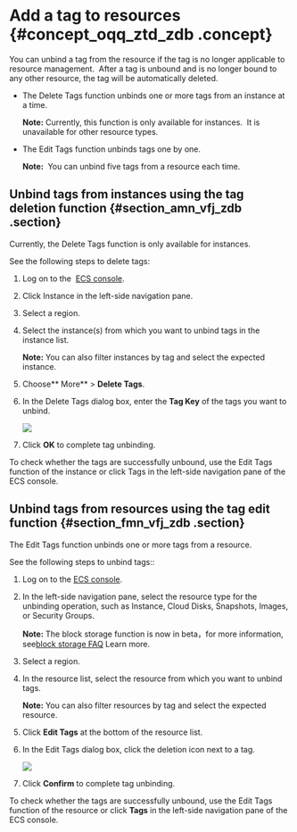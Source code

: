 # Add a tag to resources {#concept_oqq_ztd_zdb .concept}

You can unbind a tag from the resource if the tag is no longer applicable to resource management.  After a tag is unbound and is no longer bound to any other resource, the tag will be automatically deleted.

-   The Delete Tags function unbinds one or more tags from an instance at a time.

    **Note:** Currently, this function is only available for instances.  It is unavailable for other resource types.

-   The Edit Tags function unbinds tags one by one.

    **Note:**  You can unbind five tags from a resource each time.


## Unbind tags from instances using the tag deletion function {#section_amn_vfj_zdb .section}

Currently, the Delete Tags function is only available for instances.

See the following steps to delete tags:

1.  Log on to the  [ECS console](https://ecs.console.aliyun.com/?spm=a2c4g.11186623.2.9.FNEORG#/home).
2.  Click Instance in the left-side navigation pane.
3.  Select a region.
4.  Select the instance\(s\) from which you want to unbind tags in the instance list.

    **Note:** You can also filter instances by tag and select the expected instance.

5.  Choose** More** \> **Delete Tags**.
6.  In the Delete Tags dialog box, enter the **Tag Key** of the tags you want to unbind.

    ![](http://static-aliyun-doc.oss-cn-hangzhou.aliyuncs.com/assets/img/9743/4810_en-US.png)

7.  Click **OK** to complete tag unbinding.

To check whether the tags are successfully unbound, use the Edit Tags function of the instance or click Tags in the left-side navigation pane of the ECS console.

## Unbind tags from resources using the tag edit function {#section_fmn_vfj_zdb .section}

The Edit Tags function unbinds one or more tags from a resource.

See the following steps to unbind tags::

1.  Log on to the [ECS console](https://ecs.console.aliyun.com/?spm=a2c4g.11186623.2.9.FNEORG#/home).
2.  In the left-side navigation pane, select the resource type for the unbinding operation, such as Instance, Cloud Disks, Snapshots, Images, or Security Groups.

    **Note:** The block storage function is now in beta，for more information, see[block storage FAQ](https://help.aliyun.com/knowledge_detail/53820.html) Learn more.

3.  Select a region.
4.  In the resource list, select the resource from which you want to unbind tags.

    **Note:** You can also filter resources by tag and select the expected resource.

5.  Click **Edit Tags** at the bottom of the resource list.
6.  In the Edit Tags dialog box, click the deletion icon next to a tag.

    ![](http://static-aliyun-doc.oss-cn-hangzhou.aliyuncs.com/assets/img/9743/4824_en-US.png)

7.  Click **Confirm** to complete tag unbinding.

To check whether the tags are successfully unbound, use the Edit Tags function of the resource or click **Tags** in the left-side navigation pane of the ECS console.

